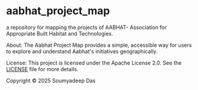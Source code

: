 # aabhat_project_map
a repository for mapping the projects of AABHAT- Association for Appropriate Built Habitat and Technologies.

About: 
The Aabhat Project Map provides a simple, accessible way for users to explore and understand Aabhat's initiatives geographically.

License: 
This project is licensed under the Apache License 2.0.
See the [LICENSE](./LICENSE) file for more details.

Copyright
© 2025 Soumyadeep Das